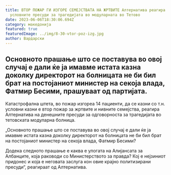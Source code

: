 ```yaml
---
title: ВТОР ПОЖАР ГИ ИЗГОРЕ СЕМЕЈСТВАТА НА ЖРТВИТЕ Алтернатива реагира за
  условните пресуди за трагедијата во модуларната во Тетово
date: 2023-06-06T18:30:06.694Z
category: македонија
featured: true
featuredImage: ../img/8-30-vtor-poz-izg.jpg
author: Вардарски
---
```

<!--StartFragment-->

## Основното прашање што се поставува во овој случај е дали ќе ја имавме истата казна доколку директорот на болницата не би бил брат на постојаниот министер на секоја влада, Фатмир Бесими, прашуваат од партијата.

<!--EndFragment-->

<!--StartFragment-->

Катастрофална штета, во пожар изгореа 14 пациенти, да се казни со т.н. условни казни е втор пожар за жртвите и нивните семејства, реагира Алтернатива на денешните пресуди за одговорноста за трагедијата во тетовската модуларна болница.

<!--EndFragment-->

<!--StartFragment-->

„Основното прашање што се поставува во овој случај е дали ќе ја имавме истата казна доколку директорот на болницата не би бил брат на постојаниот министер на секоја влада, Фатмир Бесими?

Додека следното прашање е каква е улогата на Алијансата за Албанците, која раководи со Министерството за правда? Кој е нејзиниот придонес и која е неговата заслуга кон овие крајно политизирани пресуди“, реагираат од Алтернатива.

<!--EndFragment-->
